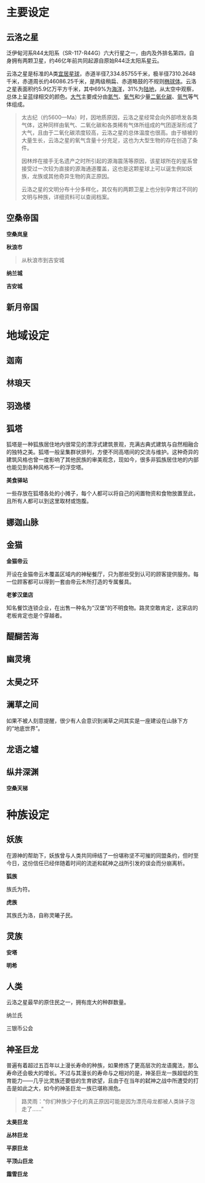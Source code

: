 # 主要设定



## 云洛之星

泛伊甸河系R44太阳系（SR-117-R44G）六大行星之一，由内及外排名第四，自身拥有两颗卫星，约46亿年前共同起源自原始R44泛太阳系星云。

云洛之星是标准的A类[宜居星球](https://baike.baidu.com/item/%E5%AE%9C%E5%B1%85%E6%98%9F%E7%90%83)，赤道半径7,334.85755千米，极半径7310.2648千米，赤道周长约46086.25千米，是两级稍扁、赤道略鼓的不规则[椭球体](https://baike.baidu.com/item/椭球体/9480165)。云洛之星表面积约5.9亿万平方千米，其中69%为[海洋](https://baike.baidu.com/item/海洋/523)，31%为[陆地](https://baike.baidu.com/item/陆地/1697358)，从太空中观察，总体上呈蓝绿相交的颜色。[大气](https://baike.baidu.com/item/大气层/247465)主要成分由[氮气](https://baike.baidu.com/item/氮气/166548)、[氧气](https://baike.baidu.com/item/氧气/64782)和少量[二氧化碳](https://baike.baidu.com/item/二氧化碳/349143)、[氩气](https://baike.baidu.com/item/氩气/254622)等气体组成。

>太古纪（约5600—Ma）时，因地质原因，云洛之星经常会向外部喷发各类气体，这种同样由氧气、二氧化碳和各类稀有气体所组成的气团逐渐形成了大气，且由于二氧化碳浓度较高，云洛之星的总体温度也很高。由于植被的大量生长，云洛之星的氧气含量十分充足，这也为大型生物的存在创造了条件。
>
>因林烨在接手无名遗产之时所引起的源海震荡等原因，该星球所在的星系曾接受过一次较为直接的源海通道覆盖，这也是这颗星球上可以诞生例如妖族，龙族或其他奇异生物的真正原因。
>
>云洛之星的文明分布十分多样化，其仅有的两颗卫星上也分别孕育过不同的文明与种族，详细资料可以查阅档案。



## 空桑帝国

**空桑岚皇**

**秋浪市**

> 从秋浪市到吉安城

**纳兰城**

**吉安城**



## 新月帝国





# 地域设定



## 迦南



## 林琅天



## 羽逸楼



## 狐塔

狐塔是一种狐族居住地内很常见的漂浮式建筑景观，充满古典式建筑与自然相融合的独特之美。狐塔一般呈集群状排列，方便不同高塔间的交流与维护。这种奇异的建筑风格也曾一度影响了其他民族的审美观念，现如今，很多非狐族居住地的内部也能见到各种风格不一的浮空塔。

**美食驿站**

一些存放在狐塔各处的小摊子，每个人都可以将自己的闲置物资和食物放置至此，且所有人都可以到这里取材或饱腹。



## 娜迦山脉



## 金猫

**金猫帝云**

开设在金猫帝云木覆盖区域内的神秘餐厅，只为那些受到认可的顾客提供服务。每一位顾客都可以得到一套由帝云木所打造的专属餐具。

**老爹汉堡店**

知名餐饮连锁企业，在出售一种名为“汉堡”的不明食物。路灵空敢肯定，这家店的老板肯定也是个穿越者。



## 醍醐苦海



## 幽灵境



## 太昊之环



## 澜草之间

如果不被人刻意提醒，很少有人会意识到澜草之间其实是一座建设在山脉下方的“地底世界”。



## 龙语之墟



## 纵井深渊

**空桑天梯**





# 种族设定



## 妖族

在源神的帮助下，妖族曾与人类共同缔结了一份堪称坚不可摧的同盟条约，但时至今日，这份信任已经伴随着时间的流逝和弑神之战所引发的误会而分崩离析。

**狐族**

族氏为符。

**虎族**

其族氏为洛，自称灵曦子民。



## 灵族

**安塔**

**明希**



## 人类

云洛之星最早的原住民之一，拥有庞大的种群数量。

纳兰氏

三银币公会



## 神圣巨龙

普遍有着超过五百年以上漫长寿命的种族，如果修炼了更高层次的龙语魔法，那么寿命还会极大的增长。不过与其漫长的寿命与之相对的是，神圣巨龙一族超低的生育能力——几乎比灵族还要低的生育欲望，且由于在当年的弑神之战中所遭受的打击是如此之大，如今的神圣巨龙一族已堪称濒危。

> 路灵雨：“你们种族少子化的真正原因可能是因为漂亮母龙都被人类妹子泡走了……”

**太昊巨龙**

**丛林巨龙**

**平原巨龙**

**平顶山巨龙**

**霜雪巨龙**

















